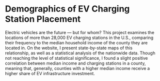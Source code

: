 # Demographics of EV Charging Station Placement

Electric vehicles are the future — but for whom? This project examines the locations of more than 28,000 EV charging stations in the U.S., comparing their frequency to the median household income of the county they are located in. On the website, I present state-by-state maps of this relationship, as well as a statistical analysis of the nationwide data. Though not reaching the level of statistical significance, I found a slight positive correlation between median income and charging stations in a county, meaning that, generally, counties with a higher median income receive a higher share of EV infrastructure investment.
